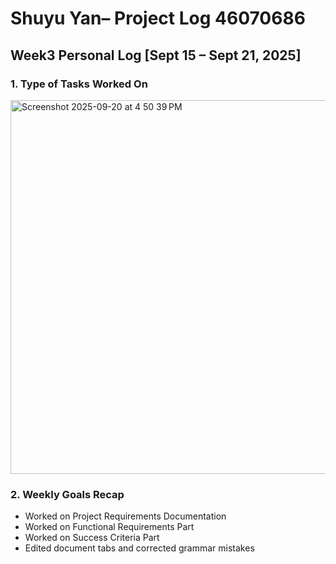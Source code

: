 # Shuyu Yan– Project Log  46070686

## Week3 Personal Log [Sept 15 – Sept 21, 2025]

### 1. Type of Tasks Worked On

<img width="1047" height="598" alt="Screenshot 2025-09-20 at 4 50 39 PM" src="https://github.com/user-attachments/assets/0914c3cc-61b8-4ad5-b780-70656426e655" />


### 2. Weekly Goals Recap
- Worked on Project Requirements Documentation  
- Worked on Functional Requirements Part  
- Worked on Success Criteria Part  
- Edited document tabs and corrected grammar mistakes  
